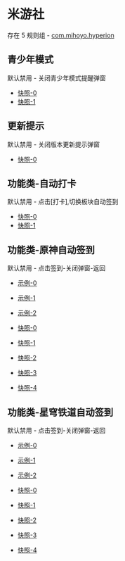 # 米游社

存在 5 规则组 - [com.mihoyo.hyperion](/src/apps/com.mihoyo.hyperion.ts)

## 青少年模式

默认禁用 - 关闭青少年模式提醒弹窗

- [快照-0](https://i.gkd.li/i/12675547)
- [快照-1](https://i.gkd.li/i/12775850)

## 更新提示

默认禁用 - 关闭版本更新提示弹窗

- [快照-0](https://i.gkd.li/i/12675513)

## 功能类-自动打卡

默认禁用 - 点击[打卡],切换板块自动签到

- [快照-0](https://i.gkd.li/i/13721772)
- [快照-1](https://i.gkd.li/i/13721776)

## 功能类-原神自动签到

默认禁用 - 点击签到-关闭弹窗-返回

- [示例-0](https://m.gkd.li/57941037/6654679e-58a9-4d6c-85a3-11bd2f82c15e)
- [示例-1](https://m.gkd.li/57941037/b02eca70-f7d3-4169-99d6-9906c534392a)
- [示例-2](https://m.gkd.li/57941037/c232ba4c-d50e-4887-85ab-91739928119e)

- [快照-0](https://i.gkd.li/i/14369790)
- [快照-1](https://i.gkd.li/i/14371469)
- [快照-2](https://i.gkd.li/i/14967627)
- [快照-3](https://i.gkd.li/i/14371439)
- [快照-4](https://i.gkd.li/i/14371469)

## 功能类-星穹铁道自动签到

默认禁用 - 点击签到-关闭弹窗-返回

- [示例-0](https://m.gkd.li/57941037/a9f426c4-3184-4525-b283-ad77d6f83d02)
- [示例-1](https://m.gkd.li/57941037/3babb231-30a7-4891-9c4a-c11946838741)
- [示例-2](https://m.gkd.li/57941037/d8031907-105b-4d37-8542-b71e854b3b8a)

- [快照-0](https://i.gkd.li/i/14376296)
- [快照-1](https://i.gkd.li/i/14432972)
- [快照-2](https://i.gkd.li/i/14371787)
- [快照-3](https://i.gkd.li/i/14967631)
- [快照-4](https://i.gkd.li/i/14371790)
